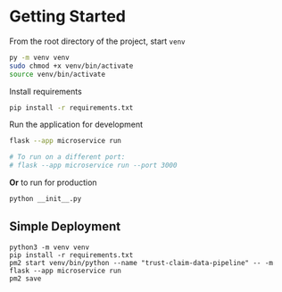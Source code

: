 # Getting Started

From the root directory of the project, start `venv`

```bash
py -m venv venv
sudo chmod +x venv/bin/activate
source venv/bin/activate
```

Install requirements

```bash
pip install -r requirements.txt
```

Run the application for development

```bash
flask --app microservice run

# To run on a different port:
# flask --app microservice run --port 3000
```

**Or** to run for production

```bash
python __init__.py
```

## Simple Deployment

```
python3 -m venv venv
pip install -r requirements.txt
pm2 start venv/bin/python --name "trust-claim-data-pipeline" -- -m flask --app microservice run
pm2 save
```
